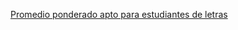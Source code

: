 [Promedio ponderado apto para estudiantes de letras](http://fvictorio.github.io/promedio-ponderado/)
